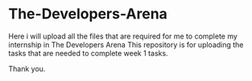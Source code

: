 # The-Developers-Arena
Here i will upload all the files that are required for me to complete my internship in The Developers Arena
This repository is for uploading the tasks that are needed to complete week 1 tasks.

Thank you.

